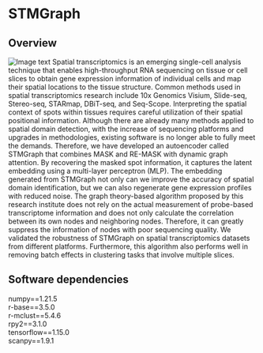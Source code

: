 # STMGraph

## Overview
 ![Image text](https://github.com/binbin-coder/SpatialG/blob/main/fig1.png)
    Spatial transcriptomics is an emerging single-cell analysis technique that enables high-throughput RNA sequencing on tissue or cell slices to obtain gene expression information of individual cells and map their spatial locations to the tissue structure. Common methods used in spatial transcriptomics research include 10x Genomics Visium, Slide-seq, Stereo-seq, STARmap, DBiT-seq, and Seq-Scope. Interpreting the spatial context of spots within tissues requires careful utilization of their spatial positional information. Although there are already many methods applied to spatial domain detection, with the increase of sequencing platforms and upgrades in methodologies, existing software is no longer able to fully meet the demands. Therefore, we have developed an autoencoder called STMGraph that combines MASK and RE-MASK with dynamic graph attention. By recovering the masked spot information, it captures the latent embedding using a multi-layer perceptron (MLP). The embedding generated from STMGraph not only can we improve the accuracy of spatial domain identification, but we can also regenerate gene expression profiles with reduced noise. The graph theory-based algorithm proposed by this research institute does not rely on the actual measurement of probe-based transcriptome information and does not only calculate the correlation between its own nodes and neighboring nodes. Therefore, it can greatly suppress the information of nodes with poor sequencing quality. We validated the robustness of STMGraph on spatial transcriptomics datasets from different platforms. Furthermore, this algorithm also performs well in removing batch effects in clustering tasks that involve multiple slices.

## Software dependencies
numpy==1.21.5  
r-base==3.5.0  
r-mclust==5.4.6  
rpy2==3.1.0  
tensorflow==1.15.0  
scanpy==1.9.1
